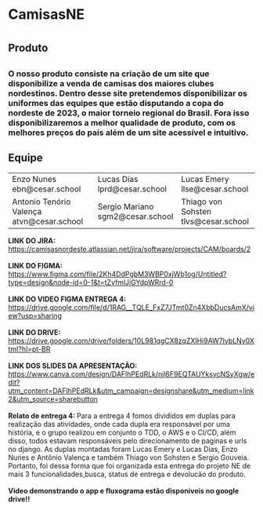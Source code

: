 <h1>CamisasNE<h1>
    <h2>Produto<h2>
    <h3> 
        O nosso produto consiste na criação de um site que disponibilize a venda de camisas dos maiores clubes nordestinos.
      Dentro desse site pretendemos disponibilizar os uniformes das equipes que estão disputando a copa do nordeste de 2023,
      o maior torneio regional do Brasil. Fora isso disponibilizaremos a melhor qualidade de produto, com os melhores preços do país além de um site acessível e intuitivo.
    </h3>
     <h2>Equipe</h2>
      <table>
        <tr>
          <td>
            Enzo Nunes
            <br>
            ebn@cesar.school
            <br>
            <img src="https://media.licdn.com/dms/image/D4D03AQGFtXqHu6QskA/profile-displayphoto-shrink_200_200/0/1678274169814?e=1689206400&v=beta&t=z5n0Qf49Fc7HWxAy1xouS5HU2ykErxwYs_KpjcBn4tY" alt="">
    </td>
          <td>
            Lucas Dias
            <br>
            lprd@cesar.school
            <br>
        <img src="https://media.licdn.com/dms/image/C4E03AQHUw4VpVib1gQ/profile-displayphoto-shrink_200_200/0/1645445566367?e=1690416000&v=beta&t=dh8AF_mKF9VweE-H0MlXVJ5uz5gpWK-CG2J62ReQ_-M" alt="">
            </td>
          <td>
            Lucas Emery
            <br>
            llse@cesar.school
            <br>
            <img src="https://media.licdn.com/dms/image/D4D03AQFYyhGs4dWOCQ/profile-displayphoto-shrink_200_200/0/1668562476386?e=1689206400&v=beta&t=cx-5bDDK3nLGbvkUxILu_sm9UPTtmrx_EyeIs1fDinU" alt="">
            </td>
        </tr>
        <tr>
          <td>
           Antonio Tenório Valença
            <br>
            atvn@cesar.school
           <br>
            <img src="https://media.licdn.com/dms/image/D4D03AQFoKFeQ6xDt1A/profile-displayphoto-shrink_200_200/0/1683822586685?e=1689206400&v=beta&t=AxaDuzER-Ip4o6XYgxGZbXL_cAcDuTXsdxl-katZlsA" alt="">
            </td>
          <td>
            Sergio Mariano
            <br>
            sgm2@cesar.school
           <br>
           <img src="https://media.licdn.com/dms/image/D4D03AQF16DvQn-HVkw/profile-displayphoto-shrink_200_200/0/1678213397309?e=1689206400&v=beta&t=AN4YloUD6D6MI8-Q7DRJZQohfSCYdSW-xn-w4NOotFM" alt="">
            </td>
          <td>
            Thiago von Sohsten
            <br>
            tlvs@cesar.school
            <br>
            <img src="https://media.licdn.com/dms/image/D4D03AQFvkXZAgyzRXA/profile-displayphoto-shrink_200_200/0/1664574837648?e=1689206400&v=beta&t=JpWV5rG_JrLERRt9cFp4nE4jAn4qeL7KZTtR-Q0MxPw" alt="">
            </td>
        </tr>
       </table>
       <b>LINK DO JIRA: </b><a href="url">https://camisasnordeste.atlassian.net/jira/software/projects/CAM/boards/2</a>
    <br> <br>
        <b>LINK DO FIGMA: </b><a href="url">https://www.figma.com/file/2Kh4DdPgbM3WBP0xjWb1og/Untitled?type=design&node-id=0-1&t=tZvfmlJiGYdpWRrd-0</a>
    <br> <br>
        <b>LINK DO VIDEO FIGMA ENTREGA 4: </b><a href="url">https://drive.google.com/file/d/1RAG__TQLE_FxZ7JTmt0Zn4XbbDucsAmX/view?usp=sharing</a>
    <br> <br>
       <b>LINK DO DRIVE: </b><a href="url">https://drive.google.com/drive/folders/10L981qgCX8zqZXlHi9AW7lybLNv0XtmI?hl=pt-BR</a>
    <br>  <br>
         <b>LINK DOS SLIDES DA APRESENTAÇÃO: </b><a href="url">https://www.canva.com/design/DAFlhPEdRLk/njl6F9EQTAUYksycNSyXgw/edit?utm_content=DAFlhPEdRLk&utm_campaign=designshare&utm_medium=link2&utm_source=sharebutton</a>
    <br>  <br>
       <b>Relato de entrega 4: </b>  Para a entrega 4 fomos divididos em duplas para realização das atividades, onde cada dupla era responsável por uma história, e o grupo realizou em conjunto o TDD, o AWS e o CI/CD, além disso, todos estavam responsáveis pelo direcionamento de paginas e urls no django. As duplas montadas foram Lucas Emery e Lucas Dias, Enzo Nunes e Antônio Valença e também Thiago von Sohsten e Sergio Gouveia. Portanto, foi dessa forma que foi organizada esta entrega do projeto NE de mais 3 funcionalidades,busca, status de entrega e devolucão do produto.
       <br>  <br>
       <b>Video demonstrando o app e fluxograma estão disponiveis no google drive!! </b>
   
     
   
